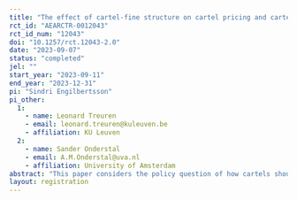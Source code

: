 ```yaml
---
title: "The effect of cartel-fine structure on cartel pricing and cartel stability"
rct_id: "AEARCTR-0012043"
rct_id_num: "12043"
doi: "10.1257/rct.12043-2.0"
date: "2023-09-07"
status: "completed"
jel: ""
start_year: "2023-09-11"
end_year: "2023-12-31"
pi: "Sindri Engilbertsson"
pi_other:
  1:
    - name: Leonard Treuren
    - email: leonard.treuren@kuleuven.be
    - affiliation: KU Leuven
  2:
    - name: Sander Onderstal
    - email: A.M.Onderstal@uva.nl
    - affiliation: University of Amsterdam
abstract: "This paper considers the policy question of how cartels should be fined, building on a recent theoretical literature. We compare three different designs for cartel fines on the formation and pricing behavior of cartels theoretically and using a laboratory experiment. The three fining regimes are based on i) profits, ii) revenue, and iii) overcharge. The theoretical findings suggest that the revenue-regime will result in prices above the monopoly level, while the overcharge-regime will keep cartel prices below the monopoly level. Additionally, we expect deterrence to be the greatest under the overcharge regime, and equal under the profit and revenue regimes. We design an experiment that provides a test of our predictions."
layout: registration
---
```


